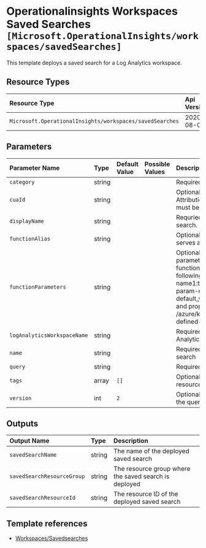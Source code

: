 # Operationalinsights Workspaces Saved Searches `[Microsoft.OperationalInsights/workspaces/savedSearches]`

This template deploys a saved search for a Log Analytics workspace.

## Resource Types

| Resource Type | Api Version |
| :-- | :-- |
| `Microsoft.OperationalInsights/workspaces/savedSearches` | 2020-08-01 |

## Parameters

| Parameter Name | Type | Default Value | Possible Values | Description |
| :-- | :-- | :-- | :-- | :-- |
| `category` | string |  |  | Required. Query category. |
| `cuaId` | string |  |  | Optional. Customer Usage Attribution id (GUID). This GUID must be previously registered |
| `displayName` | string |  |  | Requried. Display name for the search. |
| `functionAlias` | string |  |  | Optional. The function alias if query serves as a function.. |
| `functionParameters` | string |  |  | Optional. The optional function parameters if query serves as a function. Value should be in the following format: "param-name1:type1 = default_value1, param-name2:type2 = default_value2". For more examples and proper syntax please refer to /azure/kusto/query/functions/user-defined-functions. |
| `logAnalyticsWorkspaceName` | string |  |  | Required. Name of the Log Analytics workspace |
| `name` | string |  |  | Required. Name of the saved search |
| `query` | string |  |  | Required. Kusto Query to be stored. |
| `tags` | array | `[]` |  | Optional. Tags to configure in the resource. |
| `version` | int | `2` |  | Optional. The version number of the query language. |

## Outputs

| Output Name | Type | Description |
| :-- | :-- | :-- |
| `savedSearchName` | string | The name of the deployed saved search |
| `savedSearchResourceGroup` | string | The resource group where the saved search is deployed |
| `savedSearchResourceId` | string | The resource ID of the deployed saved search |

## Template references

- [Workspaces/Savedsearches](https://docs.microsoft.com/en-us/azure/templates/Microsoft.OperationalInsights/2020-08-01/workspaces/savedSearches)
